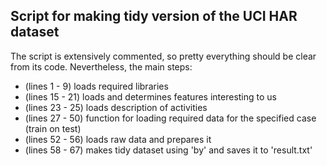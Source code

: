 Script for making tidy version of the UCI HAR dataset
-----------------------------------------------------

The script is extensively commented, so pretty everything
should be clear from its code. Nevertheless, the main steps:

* (lines  1 -  9) loads required libraries
* (lines 15 - 21) loads and determines features interesting to us
* (lines 23 - 25) loads description of activities
* (lines 27 - 50) function for loading required data for the specified case (train on test)
* (lines 52 - 56) loads raw data and prepares it
* (lines 58 - 67) makes tidy dataset using 'by' and saves it to 'result.txt'
